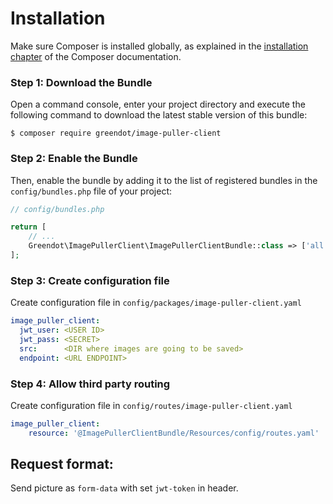 Installation
============

Make sure Composer is installed globally, as explained in the
[installation chapter](https://getcomposer.org/doc/00-intro.md)
of the Composer documentation.

### Step 1: Download the Bundle

Open a command console, enter your project directory and execute the
following command to download the latest stable version of this bundle:

```console
$ composer require greendot/image-puller-client
```

### Step 2: Enable the Bundle

Then, enable the bundle by adding it to the list of registered bundles
in the `config/bundles.php` file of your project:

```php
// config/bundles.php

return [
    // ...
    Greendot\ImagePullerClient\ImagePullerClientBundle::class => ['all' => true],
];
```

### Step 3: Create configuration file

Create configuration file in `config/packages/image-puller-client.yaml`

```yaml
image_puller_client:
  jwt_user: <USER ID>
  jwt_pass: <SECRET>
  src:      <DIR where images are going to be saved>
  endpoint: <URL ENDPOINT>
```

### Step 4: Allow third party routing

Create configuration file in `config/routes/image-puller-client.yaml`

```yaml
image_puller_client:
    resource: '@ImagePullerClientBundle/Resources/config/routes.yaml'
```

Request format:
-----

Send picture as `form-data` with set `jwt-token` in header.